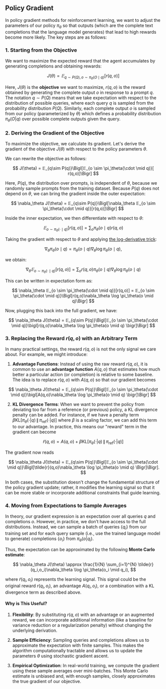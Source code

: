 ## Policy Gradient

In policy gradient methods for reinforcement learning, we want to adjust the parameters of our policy $\pi_\theta$ so that outputs (which are the complete text completions that the language model generates) that lead to high rewards become more likely. The key steps are as follows:

### 1. Starting from the Objective

We want to maximize the expected reward that the agent accumulates by generating completions and obtaining rewards:

$$
J(\theta) = 𝔼_{q \sim P(Q), o \sim \pi_\theta(O \mid q)}[r(q, o)]
$$

Here, $J(\theta)$ is the **objective** we want to maximize, $r(q, o)$ is the reward obtained by generating the complete output $o$ in response to a prompt $q$. The notation $q \sim P(Q)$ means that we take expectation with respect to the distribution of possible queries, where each query $q$ is sampled from the probability distribution $P(Q)$. Similarly, each complete output $o$ is sampled from our policy (parameterized by $\theta$) which defines a probability distribution $\pi_\theta(O|q)$ over possible complete outputs given the query.

### 2. Deriving the Gradient of the Objective

To maximize the objective, we calculate its gradient. Let's derive the gradient of the objective $J(\theta)$ with respect to the policy parameters $\theta$.

We can rewrite the objective as follows:

$$
J(\theta) = 𝔼_{q\sim P(q)}\Bigl[𝔼_{o \sim \pi_\theta(\cdot \mid q)}[ r(q,o)]\Bigr]
$$

Here, $P(q)$, the distribution over prompts, is independent of $\theta$, because we randomly sample prompts from the training dataset. Because $P(q)$ does not depend on $\theta$, we can bring the gradient inside the outer expectation:

$$
\nabla_\theta J(\theta) = 𝔼_{q\sim P(q)}\Bigl[\nabla_\theta 𝔼_{o \sim \pi_\theta(\cdot \mid q)}[r(q,o)]\Bigr]
$$

Inside the inner expectation, we then differentiate with respect to $\theta$:

$$
𝔼_{o \sim \pi_\theta(\cdot \mid q)}[r(q,o)] = \sum_{o} \pi_\theta(o \mid q)r(q,o)
$$

Taking the gradient with respect to $\theta$ and applying [the log-derivative trick](log_derivative_trick.md):

$$
\nabla_\theta \pi_\theta(o \mid q) = \pi_\theta(o \mid q) \nabla_\theta \log \pi_\theta(o \mid q),
$$

we obtain:

$$
\nabla_\theta 𝔼_{o \sim \pi_\theta(\cdot \mid q)}[ r(q,o) ] = \sum_{o} r(q,o)\pi_\theta(o \mid q)\nabla_\theta \log \pi_\theta(o \mid q)
$$

This can be written in expectation form as:

$$
\nabla_\theta 𝔼_{o \sim \pi_\theta(\cdot \mid q)}[r(q,o)] = 𝔼_{o \sim \pi_\theta(\cdot \mid q)}\Bigl[r(q,o)\nabla_\theta \log \pi_\theta(o \mid q)\Bigr]
$$

Now, plugging this back into the full gradient, we have:

$$
\nabla_\theta J(\theta) = 𝔼_{q\sim P(q)}\Bigl[𝔼_{o \sim \pi_\theta(\cdot \mid q)}\bigl[r(q,o)\nabla_\theta \log \pi_\theta(o \mid q) \bigr]\Bigr]
$$

### 3. Replacing the Reward $r(q, o)$ with an Arbitrary Term

In many practical settings, the reward $r(q, o)$ is not the only signal we care about. For example, we might introduce:

1. **Advantage Functions**: Instead of using the raw reward $r(q,o)$, it is common to use an **advantage function** $A(q,o)$ that estimates how much better a particular action (or completion) is relative to some baseline. The idea is to replace $r(q,o)$ with $A(q,o)$ so that our gradient becomes

$$
\nabla_\theta J(\theta) = 𝔼_{q\sim P(q)}\Bigl[𝔼_{o \sim \pi_\theta(\cdot \mid q)}\bigl[A(q,o)\nabla_\theta \log \pi_\theta(o \mid q) \bigr]\Bigr]
$$

2. **KL Divergence Terms**: When we want to prevent the policy from deviating too far from a reference (or previous) policy, a KL divergence penalty can be added. For instance, if we have a penalty term $\beta\text{KL}[\pi_\theta(\cdot|q) \,\|\, \pi_{\text{ref}}(\cdot|q)]$ where $\beta$ is a scaling factor, we can add this term to our advantage. In practice, this means our "reward" term in the gradient can become

$$
\tilde{r}(q,o) = A(q,o) + \beta\text{KL}[\pi_\theta(\cdot|q) \,\|\, \pi_{\text{ref}}(\cdot|q)]
$$

The gradient now reads

$$
\nabla_\theta J(\theta) = 𝔼_{q\sim P(q)}\Bigl[𝔼_{o \sim \pi_\theta(\cdot \mid q)}\Bigl[\tilde{r}(q,o)\nabla_\theta \log \pi_\theta(o \mid q) \Bigr]\Bigr].
$$

In both cases, the substitution doesn't change the fundamental structure of the policy gradient update; rather, it modifies the learning signal so that it can be more stable or incorporate additional constraints that guide learning.

### 4. Moving from Expectations to Sample Averages

In theory, our gradient expression is an expectation over all queries $q$ and completions $o$. However, in practice, we don’t have access to the full distributions. Instead, we can sample a batch of queries $\{q_i\}$ from our training set and for each query sample (i.e., use the trained language model to generate) completions $\{o_i\}$ from $\pi_\theta(o|q_i)$.

Thus, the expectation can be approximated by the following **Monte Carlo estimate**:

$$
\nabla_\theta J(\theta) \approx \frac{1}{N} \sum_{i=1}^{N} \tilde{r}(q_i,o_i)\nabla_\theta \log \pi_\theta(o_i \mid q_i),
$$

where $\tilde{r}(q_i,o_i)$ represents the learning signal. This signal could be the original reward $r(q_i, o_i)$, an advantage $A(q_i, o_i)$, or a combination with a KL divergence term as described above.

#### Why is This Useful?

1. **Flexibility**: By substituting $r(q,o)$ with an advantage or an augmented reward, we can incorporate additional information (like a baseline for variance reduction or a regularization penalty) without changing the underlying derivation.

2. **Sample Efficiency**: Sampling queries and completions allows us to approximate the expectation with finite samples. This makes the algorithm computationally tractable and allows us to update the parameters $\theta$ using stochastic gradient ascent.

3. **Empirical Optimization**: In real-world training, we compute the gradient using these sample averages over mini-batches. This Monte Carlo estimate is unbiased and, with enough samples, closely approximates the true gradient of our objective.
